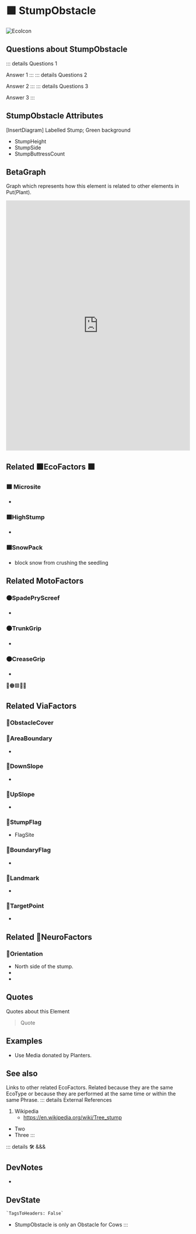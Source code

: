 
# 🟩  <eko>StumpObstacle</eko>

![EcoIcon](/Eko/Eko_Icon.png)

## Questions about StumpObstacle

::: details Questions 1

Answer 1
:::
::: details Questions 2

Answer 2
:::
::: details Questions 3

Answer 3
:::

## StumpObstacle Attributes

[InsertDiagram] Labelled Stump; Green background  

- StumpHeight
- StumpSide
- StumpButtressCount

## BetaGraph

Graph which represents how this element is related to other elements in Put(Plant).
<iframe
    width="100%"
    height="684"
    frameborder="0"
    src="https://observablehq.com/embed/@d3/force-directed-graph/2?cells=chart"
></iframe>

## Related 🟩<eko>EcoFactors</eko>  🟩

### 🟩 Microsite

-

### 🟩HighStump

-

### 🟩SnowPack

- block snow from crushing the seedling

## Related <moto>MotoFactors</moto>

### 🟠SpadePryScreef

-

### 🟠TrunkGrip

-

### 🟠CreaseGrip

-

🔻🟠🟩💜🔷

## Related <via>ViaFactors</via>

### 🔻ObstacleCover

### 🔻AreaBoundary

-

### 🔻DownSlope

-

### 🔻UpSlope

-

### 🔻StumpFlag

- FlagSite

### 🔻BoundaryFlag

-

### 🔻Landmark

-

### 🔻TargetPoint

-

## Related 💜<neuro>NeuroFactors</neuro>

### 💜Orientation

- North side of the stump.
-
-

## Quotes

Quotes about this Element

> Quote

## Examples

- Use Media donated by Planters.

## See also

Links to other related EcoFactors. Related because they are the same EcoType or because they are performed at the same time or within the same Phrase.
::: details External References

1. Wikipedia
    - <https://en.wikipedia.org/wiki/Tree_stump>

- Two
- Three
:::

::: details 🛠 <dev>&&&</dev>

## DevNotes

-

## DevState

```py
`TagsToHeaders: False`
```

- StumpObstacle is only an Obstacle for Cows
:::
